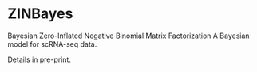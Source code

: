 # ZINBayes
Bayesian Zero-Inflated Negative Binomial Matrix Factorization
A Bayesian model for scRNA-seq data.

Details in pre-print.
